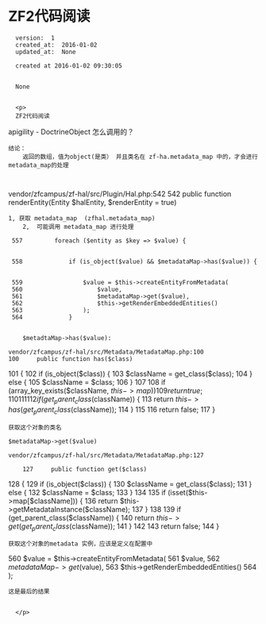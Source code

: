 
  # ZF2代码阅读

      version:  1
      created_at:  2016-01-02
      updated_at:  None

      created at 2016-01-02 09:30:05 


      None


      <p>
      ZF2代码阅读

apigility - DoctrineObject 怎么调用的？

~~~~~~~~~~~~~~~~~~~~~~~~~~~~~~~~~
结论： 
    返回的数组，值为object(是类） 并且类名在 zf-ha.metadata_map 中的，才会进行metadata_map的处理
    


~~~~~~~~~~~~~~~~~~~~~~~~~~~~~~~~~
 


vendor/zfcampus/zf-hal/src/Plugin/Hal.php:542
 542     public function renderEntity(Entity $halEntity, $renderEntity = true)
	
	1, 获取 metadata_map  (zfhal.metadata_map)
        2,  可能调用 metadata_map 进行处理

	 557         foreach ($entity as $key => $value) {


	 558             if (is_object($value) && $metadataMap->has($value)) {


	 559                 $value = $this->createEntityFromMetadata(
	 560                     $value,
	 561                     $metadataMap->get($value),
	 562                     $this->getRenderEmbeddedEntities()
	 563                 );
	 564             }


		$metadtaMap->has($value):

	vendor/zfcampus/zf-hal/src/Metadata/MetadataMap.php:100
	100     public function has($class)
101     {
102         if (is_object($class)) {
103             $className = get_class($class);
104         } else {
105             $className = $class;
106         }
107 
108         if (array_key_exists($className, $this->map)) {
109             return true;
110         }
111 
112         if (get_parent_class($className)) {
113             return $this->has(get_parent_class($className));
114         }
115 
116         return false;
117     }


	获取这个对象的类名

	$metadataMap->get($value)

	vendor/zfcampus/zf-hal/src/Metadata/MetadataMap.php:127

		127     public function get($class)
128     {
129         if (is_object($class)) {
130             $className = get_class($class);
131         } else {
132             $className = $class;
133         }
134 
135         if (isset($this->map[$className])) {
136             return $this->getMetadataInstance($className);
137         }
138 
139         if (get_parent_class($className)) {
140             return $this->get(get_parent_class($className));
141         }
142 
143         return false;
144     }

	获取这个对象的metadata 实例，应该是定义在配置中



 560                 $value = $this->createEntityFromMetadata(
 561                     $value,
 562                     $metadataMap->get($value),
 563                     $this->getRenderEmbeddedEntities()
 564                 );

	这是最后的结果
	

      </p>

  
